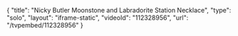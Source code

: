 {
    "title": "Nicky Butler Moonstone and Labradorite Station Necklace",
    "type": "solo",
    "layout": "iframe-static",
    "videoId": "112328956",
    "url": "\/tvpembed\/112328956"
}